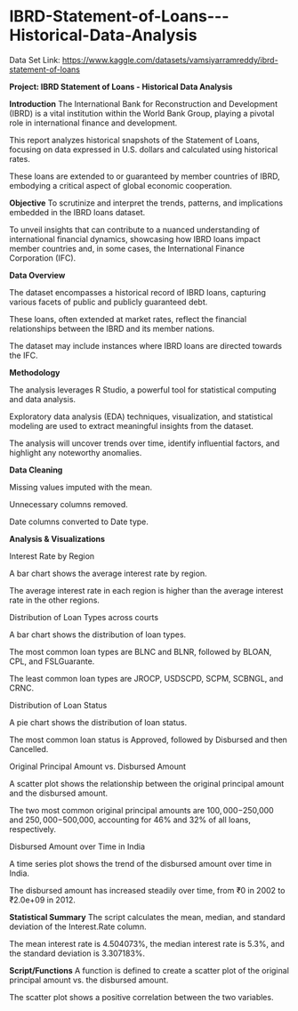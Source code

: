 # IBRD-Statement-of-Loans---Historical-Data-Analysis

Data Set Link: https://www.kaggle.com/datasets/vamsiyarramreddy/ibrd-statement-of-loans

**Project: IBRD Statement of Loans - Historical Data Analysis**

**Introduction**
The International Bank for Reconstruction and Development (IBRD) is a vital institution within the World Bank Group, playing a pivotal role in international finance and development.


This report analyzes historical snapshots of the Statement of Loans, focusing on data expressed in U.S. dollars and calculated using historical rates.


These loans are extended to or guaranteed by member countries of IBRD, embodying a critical aspect of global economic cooperation.


**Objective**
To scrutinize and interpret the trends, patterns, and implications embedded in the IBRD loans dataset.


To unveil insights that can contribute to a nuanced understanding of international financial dynamics, showcasing how IBRD loans impact member countries and, in some cases, the International Finance Corporation (IFC).


**Data Overview**

The dataset encompasses a historical record of IBRD loans, capturing various facets of public and publicly guaranteed debt.


These loans, often extended at market rates, reflect the financial relationships between the IBRD and its member nations.


The dataset may include instances where IBRD loans are directed towards the IFC.


**Methodology**

The analysis leverages R Studio, a powerful tool for statistical computing and data analysis.


Exploratory data analysis (EDA) techniques, visualization, and statistical modeling are used to extract meaningful insights from the dataset.


The analysis will uncover trends over time, identify influential factors, and highlight any noteworthy anomalies.


**Data Cleaning**

Missing values imputed with the mean.


Unnecessary columns removed.


Date columns converted to Date type.


**Analysis & Visualizations**

Interest Rate by Region

A bar chart shows the average interest rate by region.


The average interest rate in each region is higher than the average interest rate in the other regions.


Distribution of Loan Types across courts

A bar chart shows the distribution of loan types.


The most common loan types are BLNC and BLNR, followed by BLOAN, CPL, and FSLGuarante.


The least common loan types are JROCP, USDSCPD, SCPM, SCBNGL, and CRNC.


Distribution of Loan Status

A pie chart shows the distribution of loan status.


The most common loan status is Approved, followed by Disbursed and then Cancelled.


Original Principal Amount vs. Disbursed Amount

A scatter plot shows the relationship between the original principal amount and the disbursed amount.


The two most common original principal amounts are $100,000-$250,000 and $250,000-$500,000, accounting for 46% and 32% of all loans, respectively.


Disbursed Amount over Time in India

A time series plot shows the trend of the disbursed amount over time in India.


The disbursed amount has increased steadily over time, from ₹0 in 2002 to ₹2.0e+09 in 2012.


**Statistical Summary**
The script calculates the mean, median, and standard deviation of the Interest.Rate column.


The mean interest rate is 4.504073%, the median interest rate is 5.3%, and the standard deviation is 3.307183%.


**Script/Functions**
A function is defined to create a scatter plot of the original principal amount vs. the disbursed amount.


The scatter plot shows a positive correlation between the two variables. 


